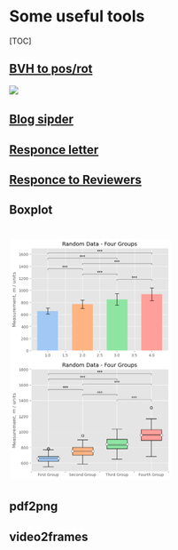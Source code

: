 # Some useful tools

[TOC]



## [BVH to pos/rot](https://mp.weixin.qq.com/s?__biz=MzUyMTE2NDYxMQ==&mid=2247490206&idx=1&sn=74d944f40d8c64d1fc7a7707d885ba38&chksm=f9de18b2cea991a4e281ca440b51c52c9bc94155bd9447ac7d1558fa7f87e96beca7b5dce3bd&token=2035095426&lang=zh_CN#rd)

![](https://files.mdnice.com/user/3650/62cd0a5d-c633-484d-9d72-a1b3a5f82435.gif)

## [Blog sipder](https://blog.csdn.net/qq_38904659/article/details/113361784)

## [Responce letter](https://zhuanlan.zhihu.com/p/187513901)

##  [Responce to Reviewers](https://zhuanlan.zhihu.com/p/187218526)

## Boxplot

<img src="./Boxplot/bar_with_significance_stars.png" alt="wdith=" style="height:40%;float:left;zoom:50%;" /><img src="Boxplot/boxplot_with_significance_stars.png" style="height:40%;zoom:50%;" />
=======
## pdf2png

## video2frames
